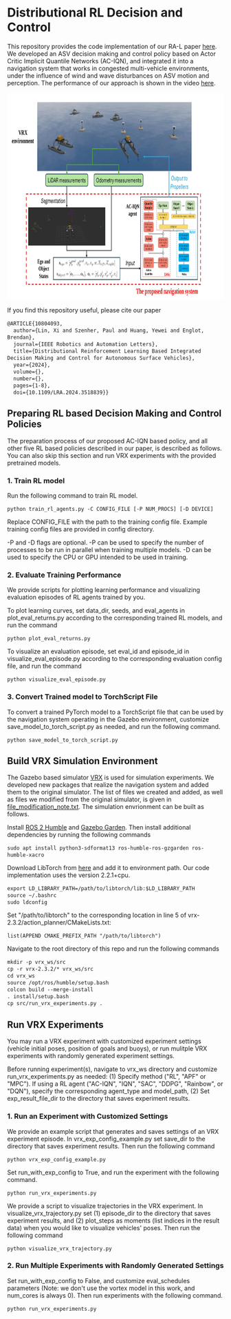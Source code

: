 # Distributional RL Decision and Control

This repository provides the code implementation of our RA-L paper [here](https://arxiv.org/abs/2412.09466). We developed an ASV decision making and control policy based on Actor Critic Implicit Quantile Networks (AC-IQN), and integrated it into a navigation system that works in congested multi-vehicle environments, under the influence of wind and wave disturbances on ASV motion and perception. The performance of our approach is shown in the video [here](https://robustfieldautonomylab.github.io/Lin_RA-L_2024_10-FinalVideo.mp4).  

<p align="center">
<img width="890" height="480" src="AC_IQN_based_system.jpg"> 
</p>

If you find this repository useful, please cite our paper
```
@ARTICLE{10804093,
  author={Lin, Xi and Szenher, Paul and Huang, Yewei and Englot, Brendan},
  journal={IEEE Robotics and Automation Letters}, 
  title={Distributional Reinforcement Learning Based Integrated Decision Making and Control for Autonomous Surface Vehicles}, 
  year={2024},
  volume={},
  number={},
  pages={1-8},
  doi={10.1109/LRA.2024.3518839}}

```

## Preparing RL based Decision Making and Control Policies  
The preparation process of our proposed AC-IQN based policy, and all other five RL based policies described in our paper, is described as follows. You can also skip this section and run VRX experiments with the provided pretrained models.  

### 1. Train RL model
Run the following command to train RL model.
```
python train_rl_agents.py -C CONFIG_FILE [-P NUM_PROCS] [-D DEVICE]
```

Replace CONFIG_FILE with the path to the training config file. Example training config files are provided in config directory.   

-P and -D flags are optional. -P can be used to specify the number of processes to be run in parallel when training multiple models. -D can be used to specify the CPU or GPU intended to be used in training.

### 2. Evaluate Training Performance
We provide scripts for plotting learning performance and visualizing evaluation episodes of RL agents trained by you.

To plot learning curves, set data_dir, seeds, and eval_agents in plot_eval_returns.py according to the corresponding trained RL models, and run the command
```
python plot_eval_returns.py
```

To visualize an evaluation episode, set eval_id and episode_id in visualize_eval_episode.py according to the corresponding evaluation config file, and run the command
```
python visualize_eval_episode.py
```

### 3. Convert Trained model to TorchScript File
To convert a trained PyTorch model to a TorchScript file that can be used by the navigation system operating in the Gazebo environment, customize save_model_to_torch_script.py as needed, and run the following command.
```
python save_model_to_torch_script.py
```    

## Build VRX Simulation Environment
The Gazebo based simulator [VRX](https://github.com/osrf/vrx) is used for simulation experiments. We developed new packages that realize the navigation system and added them to the original simulator. The list of files we created and added, as well as files we modified from the original simulator, is given in [file_modification_note.txt](vrx-2.3.2/file_modification_note.txt). The simulation envrionment can be built as follows.

Install [ROS 2 Humble](https://docs.ros.org/en/humble/Installation/Ubuntu-Install-Debs.html) and [Gazebo Garden](https://gazebosim.org/docs/garden/install_ubuntu/). Then install additional dependencies by running the following commands
```
sudo apt install python3-sdformat13 ros-humble-ros-gzgarden ros-humble-xacro
```

Download LibTorch from [here](https://download.pytorch.org/libtorch/cpu/) and add it to environment path. Our code implementation uses the version 2.2.1+cpu. 
```
export LD_LIBRARY_PATH=/path/to/libtorch/lib:$LD_LIBRARY_PATH
source ~/.bashrc
sudo ldconfig
```

Set "/path/to/libtorch" to the corresponding location in line 5 of vrx-2.3.2/action_planner/CMakeLists.txt:
```
list(APPEND CMAKE_PREFIX_PATH "/path/to/libtorch")
```

Navigate to the root directory of this repo and run the following commands
```
mkdir -p vrx_ws/src
cp -r vrx-2.3.2/* vrx_ws/src
cd vrx_ws
source /opt/ros/humble/setup.bash
colcon build --merge-install
. install/setup.bash
cp src/run_vrx_experiments.py .
```

## Run VRX Experiments
You may run a VRX experiment with customized experiment settings (vehicle initial poses, position of goals and buoys), or run mulitple VRX experiments with randomly generated experiment settings.

Before running experiment(s), navigate to vrx_ws directory and customize run_vrx_experiments.py as needed: (1) Specify method ("RL", "APF" or "MPC"). If using a RL agent ("AC-IQN", "IQN", "SAC", "DDPG", "Rainbow", or "DQN"), specify the corresponding agent_type and model_path, (2) Set exp_result_file_dir to the directory that saves experiment results.

### 1. Run an Experiment with Customized Settings
We provide an example script that generates and saves settings of an VRX experiment episode. In vrx_exp_config_example.py set save_dir to the directory that saves experiment results. Then run the following command
```
python vrx_exp_config_example.py
``` 
Set run_with_exp_config to True, and run the experiment with the following command.
```
python run_vrx_experiments.py
```
We provide a script to visualize trajectories in the VRX experiment. In visualize_vrx_trajectory.py set (1) episode_dir to the directory that saves experiment results, and (2) plot_steps as moments (list indices in the result data) when you would like to visualize vehicles' poses. Then run the following command
```
python visualize_vrx_trajectory.py 
```

### 2. Run Multiple Experiments with Randomly Generated Settings 
Set run_with_exp_config to False, and customize eval_schedules parameters (Note: we don't use the vortex model in this work, and num_cores is always 0). Then run experiments with the following command.
```
python run_vrx_experiments.py
```